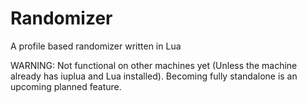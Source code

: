 # Randomizer
A profile based randomizer written in Lua

WARNING: Not functional on other machines yet (Unless the machine already has iuplua and Lua installed). Becoming fully standalone is an upcoming planned feature.

